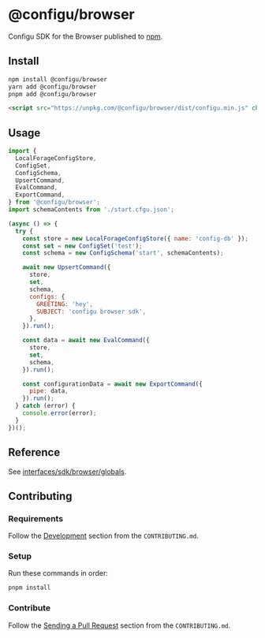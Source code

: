 # @configu/browser

Configu SDK for the Browser published to [npm](https://www.npmjs.com/package/@configu/browser).

## Install

```bash
npm install @configu/browser
yarn add @configu/browser
pnpm add @configu/browser
```

```html
<script src="https://unpkg.com/@configu/browser/dist/configu.min.js" charset="utf-8"></script>
```

## Usage

```js
import {
  LocalForageConfigStore,
  ConfigSet,
  ConfigSchema,
  UpsertCommand,
  EvalCommand,
  ExportCommand,
} from '@configu/browser';
import schemaContents from './start.cfgu.json';

(async () => {
  try {
    const store = new LocalForageConfigStore({ name: 'config-db' });
    const set = new ConfigSet('test');
    const schema = new ConfigSchema('start', schemaContents);

    await new UpsertCommand({
      store,
      set,
      schema,
      configs: {
        GREETING: 'hey',
        SUBJECT: 'configu browser sdk',
      },
    }).run();

    const data = await new EvalCommand({
      store,
      set,
      schema,
    }).run();

    const configurationData = await new ExportCommand({
      pipe: data,
    }).run();
  } catch (error) {
    console.error(error);
  }
})();
```

<!-- For more examples see [examples/browser](https://github.com/configu/configu/tree/main/examples/browser-sdk/) -->

## Reference

See [interfaces/sdk/browser/globals](https://docs.configu.com/interfaces/sdk/browser/globals).

## Contributing

### Requirements

Follow the [Development](https://github.com/configu/configu/blob/main/CONTRIBUTING.md#development) section from the `CONTRIBUTING.md`.

### Setup

Run these commands in order:

```bash
pnpm install
```

### Contribute

Follow the [Sending a Pull Request](https://github.com/configu/configu/blob/main/CONTRIBUTING.md#sending-a-pull-request) section from the `CONTRIBUTING.md`.

